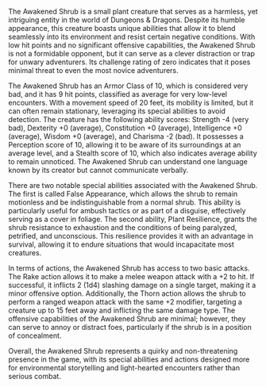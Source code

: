 The Awakened Shrub is a small plant creature that serves as a harmless, yet intriguing entity in the world of Dungeons & Dragons. Despite its humble appearance, this creature boasts unique abilities that allow it to blend seamlessly into its environment and resist certain negative conditions. With low hit points and no significant offensive capabilities, the Awakened Shrub is not a formidable opponent, but it can serve as a clever distraction or trap for unwary adventurers. Its challenge rating of zero indicates that it poses minimal threat to even the most novice adventurers. 

The Awakened Shrub has an Armor Class of 10, which is considered very bad, and it has 9 hit points, classified as average for very low-level encounters. With a movement speed of 20 feet, its mobility is limited, but it can often remain stationary, leveraging its special abilities to avoid detection. The creature has the following ability scores: Strength -4 (very bad), Dexterity +0 (average), Constitution +0 (average), Intelligence +0 (average), Wisdom +0 (average), and Charisma -2 (bad). It possesses a Perception score of 10, allowing it to be aware of its surroundings at an average level, and a Stealth score of 10, which also indicates average ability to remain unnoticed. The Awakened Shrub can understand one language known by its creator but cannot communicate verbally.

There are two notable special abilities associated with the Awakened Shrub. The first is called False Appearance, which allows the shrub to remain motionless and be indistinguishable from a normal shrub. This ability is particularly useful for ambush tactics or as part of a disguise, effectively serving as a cover in foliage. The second ability, Plant Resilience, grants the shrub resistance to exhaustion and the conditions of being paralyzed, petrified, and unconscious. This resilience provides it with an advantage in survival, allowing it to endure situations that would incapacitate most creatures.

In terms of actions, the Awakened Shrub has access to two basic attacks. The Rake action allows it to make a melee weapon attack with a +2 to hit. If successful, it inflicts 2 (1d4) slashing damage on a single target, making it a minor offensive option. Additionally, the Thorn action allows the shrub to perform a ranged weapon attack with the same +2 modifier, targeting a creature up to 15 feet away and inflicting the same damage type. The offensive capabilities of the Awakened Shrub are minimal; however, they can serve to annoy or distract foes, particularly if the shrub is in a position of concealment.

Overall, the Awakened Shrub represents a quirky and non-threatening presence in the game, with its special abilities and actions designed more for environmental storytelling and light-hearted encounters rather than serious combat.